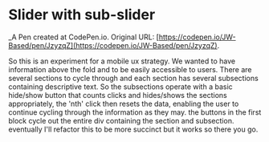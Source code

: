 # Slider with sub-slider
 _A Pen created at CodePen.io. Original URL: [https://codepen.io/JW-Based/pen/JzyzqZ](https://codepen.io/JW-Based/pen/JzyzqZ).

 So this is an experiment for a mobile ux strategy. We wanted to have information above the fold and to be easily accessible to users.  There are several sections to cycle through and each section has several subsections containing descriptive text.  So the subsections operate with a basic hide/show button that counts clicks and hides/shows the sections appropriately, the 'nth' click then resets the data, enabling the user to continue cycling through the information as they may. the buttons in the first block cycle out the entire div containing the section and subsection. eventually I'll refactor this to be more succinct but it works so there you go.